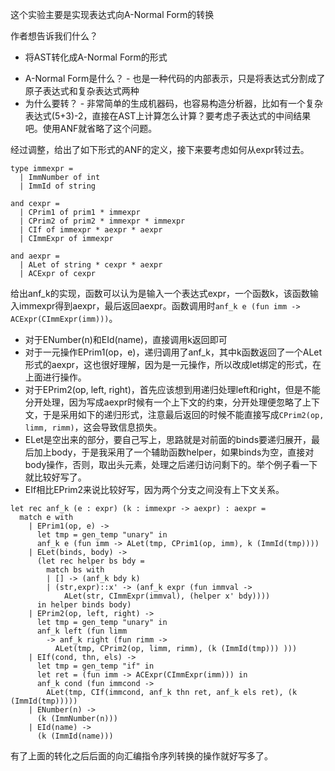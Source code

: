 这个实验主要是实现表达式向A-Normal Form的转换

作者想告诉我们什么？

- 将AST转化成A-Normal Form的形式
 * A-Normal Form是什么？
 		- 也是一种代码的内部表示，只是将表达式分割成了原子表达式和复杂表达式两种
 * 为什么要转？
 		- 非常简单的生成机器码，也容易构造分析器，比如有一个复杂表达式(5+3)-2，直接在AST上计算怎么计算？要考虑子表达式的中间结果吧。使用ANF就省略了这个问题。  

经过调整，给出了如下形式的ANF的定义，接下来要考虑如何从expr转过去。

```
type immexpr =
  | ImmNumber of int
  | ImmId of string

and cexpr =
  | CPrim1 of prim1 * immexpr
  | CPrim2 of prim2 * immexpr * immexpr
  | CIf of immexpr * aexpr * aexpr
  | CImmExpr of immexpr

and aexpr =
  | ALet of string * cexpr * aexpr
  | ACExpr of cexpr
```

给出anf_k的实现，函数可以认为是输入一个表达式expr，一个函数k，该函数输入immexpr得到aexpr，最后返回aexpr。函数调用时`anf_k e (fun imm -> ACExpr(CImmExpr(imm)))`。
	
- 对于ENumber(n)和EId(name)，直接调用k返回即可
- 对于一元操作EPrim1(op，e)，递归调用了anf_k，其中k函数返回了一个ALet形式的aexpr，这也很好理解，因为是一元操作，所以改成let绑定的形式，在上面进行操作。
- 对于EPrim2(op, left, right)，首先应该想到用递归处理left和right，但是不能分开处理，因为写成aexpr时候有一个上下文的约束，分开处理便忽略了上下文，于是采用如下的递归形式，注意最后返回的时候不能直接写成`CPrim2(op, limm, rimm)`，这会导致信息损失。
- ELet是空出来的部分，要自己写上，思路就是对前面的binds要递归展开，最后加上body，于是我采用了一个辅助函数helper，如果binds为空，直接对body操作，否则，取出头元素，处理之后递归访问剩下的。举个例子看一下就比较好写了。
- EIf相比EPrim2来说比较好写，因为两个分支之间没有上下文关系。



```
let rec anf_k (e : expr) (k : immexpr -> aexpr) : aexpr =
  match e with
    | EPrim1(op, e) ->
      let tmp = gen_temp "unary" in
      anf_k e (fun imm -> ALet(tmp, CPrim1(op, imm), k (ImmId(tmp))))
    | ELet(binds, body) ->
      (let rec helper bs bdy = 
        match bs with
        | [] -> (anf_k bdy k)
        | (str,expr)::x' -> (anf_k expr (fun immval -> 
            ALet(str, CImmExpr(immval), (helper x' bdy))))
      in helper binds body)
    | EPrim2(op, left, right) ->
      let tmp = gen_temp "unary" in
      anf_k left (fun limm 
        -> anf_k right (fun rimm ->
          ALet(tmp, CPrim2(op, limm, rimm), (k (ImmId(tmp))) )))
    | EIf(cond, thn, els) ->
      let tmp = gen_temp "if" in
      let ret = (fun imm -> ACExpr(CImmExpr(imm))) in
      anf_k cond (fun immcond ->
        ALet(tmp, CIf(immcond, anf_k thn ret, anf_k els ret), (k (ImmId(tmp)))))
    | ENumber(n) ->
      (k (ImmNumber(n)))
    | EId(name) ->
      (k (ImmId(name)))
```
      
有了上面的转化之后后面的向汇编指令序列转换的操作就好写多了。
